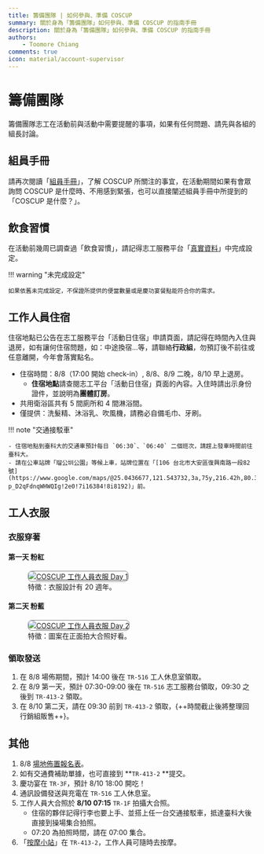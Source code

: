 ```yaml
---
title: 籌備團隊 | 如何參與、準備 COSCUP
summary: 關於身為「籌備團隊」如何參與、準備 COSCUP 的指南手冊
description: 關於身為「籌備團隊」如何參與、準備 COSCUP 的指南手冊
authors:
    - Toomore Chiang
comments: true
icon: material/account-supervisor
---
```


# 籌備團隊

籌備團隊志工在活動前與活動中需要提醒的事項，如果有任何問題、請先與各組的組長討論。

## 組員手冊

請再次閱讀「[組員手冊](../team_member_handbook.md)」，了解 COSCUP 所關注的事宜，在活動期間如果有會眾詢問 COSCUP 是什麼時、不用感到緊張，也可以直接闡述組員手冊中所提到的「COSCUP 是什麼？」。

## 飲食習慣

在活動前幾周已調查過「飲食習慣」，請記得志工服務平台「[真實資料](https://volunteer.coscup.org/setting/profile_real)」中完成設定。

!!! warning "未完成設定"

    如果依舊未完成設定，不保證所提供的便當數量或是慶功宴餐點能符合你的需求。

## 工作人員住宿

住宿地點已公告在志工服務平台「活動日住宿」申請頁面，請記得在時間內入住與退房，如有讓何住宿問題，如：中途換宿…等，請聯絡**行政組**，勿預訂後不前往或任意離開，今年會落實點名。

- 住宿時間：8/8（17:00 開始 check-in）, 8/8、8/9 二晚，8/10 早上退房。
    - **住宿地點**請查閱志工平台「活動日住宿」頁面的內容。入住時請出示身份證件，並說明為**團體訂房**。
- 共用衛浴區共有 5 間廁所和 4 間淋浴間。
- 僅提供：洗髮精、沐浴乳、吹風機，請務必自備毛巾、牙刷。

!!! note "交通接駁車"

    - 住宿地點到臺科大的交通車預計每日 `06:30`、`06:40` 二個班次，請趕上發車時間前往臺科大。
    - 請在公車站牌「瑠公圳公園」等候上車，站牌位置在「[106 台北市大安區復興南路一段82號](https://www.google.com/maps/@25.0436677,121.543732,3a,75y,216.42h,80.36t/data=!3m6!1e1!3m4!1sPSscdT-p_D2qFdnqWHWQIg!2e0!7i16384!8i8192)」前。

## 工人衣服

### 衣服穿著

#### 第一天 粉紅

<figure markdown="span">
    <a href="https://upload.cc/i1/2025/07/24/cJ4Ab7.png">
        <img src="https://upload.cc/i1/2025/07/24/cJ4Ab7.png"
            alt="COSCUP 工作人員衣服 Day 1" title="COSCUP 工作人員衣服 Day 1"
            style="border-radius: 8px;border:1px solid hsl(0, 0%, 50%);">
    </a>
    <figcaption>特徵：衣服設計有 20 週年。</figcaption>
</figure>

#### 第二天 粉藍

<figure markdown="span">
    <a href="https://upload.cc/i1/2025/07/24/n9oE5p.png">
        <img src="https://upload.cc/i1/2025/07/24/n9oE5p.png"
            alt="COSCUP 工作人員衣服 Day 2" title="COSCUP 工作人員衣服 Day 2    "
            style="border-radius: 8px;border:1px solid hsl(0, 0%, 50%);">
    </a>
    <figcaption>特徵：圖案在正面拍大合照好看。</figcaption>
</figure>

### 領取發送

1. 在 8/8 場佈期間，預計 14:00 後在 `TR-516` 工人休息室領取。
2. 在 8/9 第一天，預計 07:30-09:00 後在 `TR-516` 志工服務台領取，09:30 之後到 `TR-413-2` 領取。
3. 在 8/10 第二天，請在 09:30 前到 `TR-413-2` 領取，{++時間截止後將整理回行銷組販售++}。

## 其他

1. 8/8 [場地佈置報名表]([https://docs.google.com/forms/d/e/1FAIpQLScUjuWW5xC3-X-MkTdLUUvVcw7Jcs7lJYJKxIF0vAVp7sspcQ/viewform](https://forms.gle/4o9Zmb5mcNiVDrNg7))。
2. 如有交通費補助單據，也可直接到 **`TR-413-2` **提交。
3. 慶功宴在 `TR-3F`，預計 8/10 18:00 開吃！
4. 通訊設備發送與充電在 `TR-516` 工人休息室。
5. 工作人員大合照於 **8/10 07:15** `TR-1F` 拍攝大合照。
      - 住宿的夥伴記得行李也要上手、並搭上任一台交通接駁車，抵達臺科大後直接到操場集合拍照。
      - 07:20 為拍照時間，請在 07:00 集合。
6. 「[按摩小站](../health_market/overview.md)」在 `TR-413-2`，工作人員可隨時去按摩。

